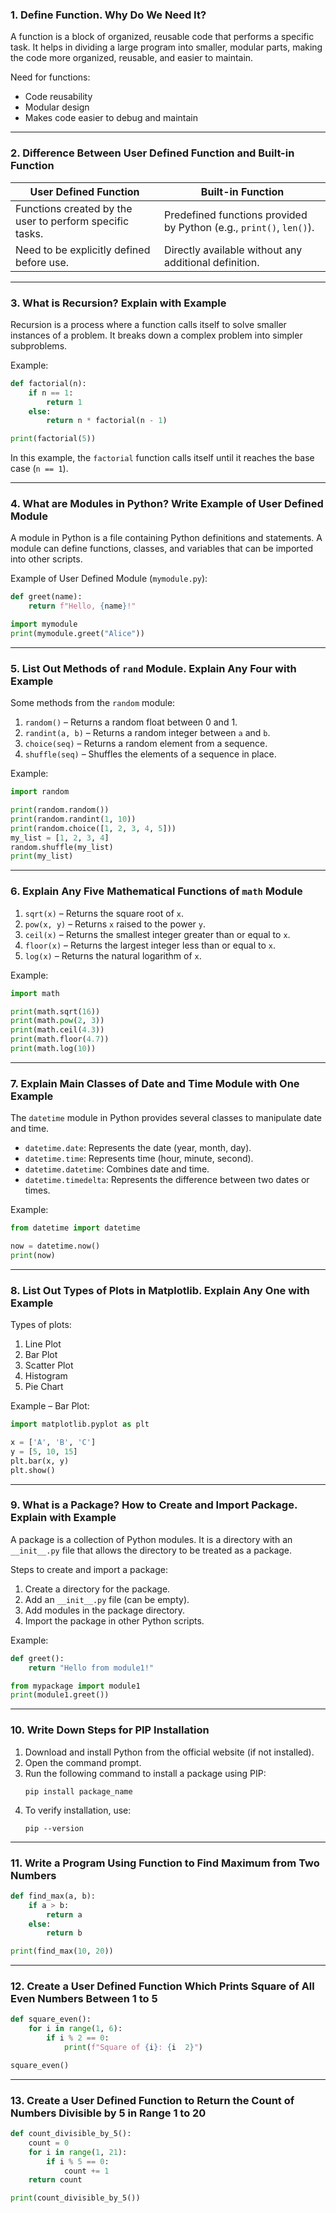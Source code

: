 ### 1. Define Function. Why Do We Need It?

A function is a block of organized, reusable code that performs a specific task. It helps in dividing a large program into smaller, modular parts, making the code more organized, reusable, and easier to maintain.

Need for functions:
- Code reusability
- Modular design
- Makes code easier to debug and maintain

---

### 2. Difference Between User Defined Function and Built-in Function

| User Defined Function                                    | Built-in Function                                                   |
| -------------------------------------------------------- | ------------------------------------------------------------------- |
| Functions created by the user to perform specific tasks. | Predefined functions provided by Python (e.g., `print()`, `len()`). |
| Need to be explicitly defined before use.                | Directly available without any additional definition.               |

---

### 3. What is Recursion? Explain with Example

Recursion is a process where a function calls itself to solve smaller instances of a problem. It breaks down a complex problem into simpler subproblems.

Example:
```python
def factorial(n):
    if n == 1:
        return 1
    else:
        return n * factorial(n - 1)

print(factorial(5))
```
In this example, the `factorial` function calls itself until it reaches the base case (`n == 1`).

---

### 4. What are Modules in Python? Write Example of User Defined Module

A module in Python is a file containing Python definitions and statements. A module can define functions, classes, and variables that can be imported into other scripts.

Example of User Defined Module (`mymodule.py`):
```python
def greet(name):
    return f"Hello, {name}!"

import mymodule
print(mymodule.greet("Alice"))
```

---

### 5. List Out Methods of `rand` Module. Explain Any Four with Example

Some methods from the `random` module:
1. `random()` – Returns a random float between 0 and 1.
2. `randint(a, b)` – Returns a random integer between `a` and `b`.
3. `choice(seq)` – Returns a random element from a sequence.
4. `shuffle(seq)` – Shuffles the elements of a sequence in place.

Example:
```python
import random

print(random.random())
print(random.randint(1, 10))
print(random.choice([1, 2, 3, 4, 5]))
my_list = [1, 2, 3, 4]
random.shuffle(my_list)
print(my_list)
```

---

### 6. Explain Any Five Mathematical Functions of `math` Module

1. `sqrt(x)` – Returns the square root of `x`.
2. `pow(x, y)` – Returns `x` raised to the power `y`.
3. `ceil(x)` – Returns the smallest integer greater than or equal to `x`.
4. `floor(x)` – Returns the largest integer less than or equal to `x`.
5. `log(x)` – Returns the natural logarithm of `x`.

Example:
```python
import math

print(math.sqrt(16))
print(math.pow(2, 3))
print(math.ceil(4.3))
print(math.floor(4.7))
print(math.log(10))
```

---

### 7. Explain Main Classes of Date and Time Module with One Example

The `datetime` module in Python provides several classes to manipulate date and time.

- `datetime.date`: Represents the date (year, month, day).
- `datetime.time`: Represents time (hour, minute, second).
- `datetime.datetime`: Combines date and time.
- `datetime.timedelta`: Represents the difference between two dates or times.

Example:
```python
from datetime import datetime

now = datetime.now()
print(now)
```

---

### 8. List Out Types of Plots in Matplotlib. Explain Any One with Example

Types of plots:
1. Line Plot
2. Bar Plot
3. Scatter Plot
4. Histogram
5. Pie Chart

Example – Bar Plot:
```python
import matplotlib.pyplot as plt

x = ['A', 'B', 'C']
y = [5, 10, 15]
plt.bar(x, y)
plt.show()
```

---

### 9. What is a Package? How to Create and Import Package. Explain with Example

A package is a collection of Python modules. It is a directory with an `__init__.py` file that allows the directory to be treated as a package.

Steps to create and import a package:
1. Create a directory for the package.
2. Add an `__init__.py` file (can be empty).
3. Add modules in the package directory.
4. Import the package in other Python scripts.

Example:
```python
def greet():
    return "Hello from module1!"

from mypackage import module1
print(module1.greet())
```

---

### 10. Write Down Steps for PIP Installation

1. Download and install Python from the official website (if not installed).
2. Open the command prompt.
3. Run the following command to install a package using PIP:
   ```
   pip install package_name
   ```
4. To verify installation, use:
   ```
   pip --version
   ```

---

### 11. Write a Program Using Function to Find Maximum from Two Numbers

```python
def find_max(a, b):
    if a > b:
        return a
    else:
        return b

print(find_max(10, 20))
```

---

### 12. Create a User Defined Function Which Prints Square of All Even Numbers Between 1 to 5

```python
def square_even():
    for i in range(1, 6):
        if i % 2 == 0:
            print(f"Square of {i}: {i  2}")

square_even()
```

---

### 13. Create a User Defined Function to Return the Count of Numbers Divisible by 5 in Range 1 to 20

```python
def count_divisible_by_5():
    count = 0
    for i in range(1, 21):
        if i % 5 == 0:
            count += 1
    return count

print(count_divisible_by_5())
```